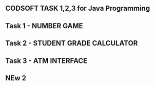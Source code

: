 ## CODSOFT TASK 1,2,3 for Java Programming

## Task 1 - NUMBER GAME
## Task 2 - STUDENT GRADE CALCULATOR
## Task 3 - ATM INTERFACE
## NEw 2
